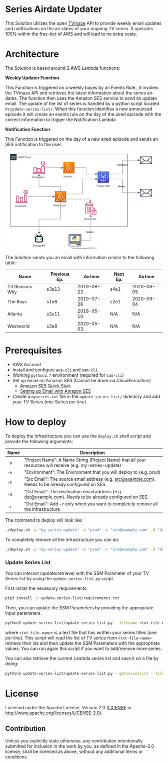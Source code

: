 # Series Airdate Updater

This Solution utilizes the open  [TVmaze](https://www.tvmaze.com/) API to provide weekly email updates and notifications on the air-dates of your ongoing TV series. It operates 100% within the free-tier of AWS and will lead to no extra costs.

# Architecture
The Solution is based around 2 AWS Lambda functions:

**Weekly Updater Function**

This Function is triggered on a weekly bases by an Events Rule., it invokes the TVmaze API and retrieves the latest information about the series air-dates. The function then uses the Amazon SES service to send an update email. The update of the list of series is handled by a python script located in `update-series-list/`. When this function Identifies a new announced episode it will create an events rule on the day of the aired episode with the correct information to trigger the Notification Lambda

**Notification Function**

This Function is triggered on the day of a new aired episode and sends an SES notification to the user. 



![architecture](imgs/architecture.svg)

The Solution sends you an email with information similar to the following table:

| Name           | Previous Ep. | Airtime    | Next Ep. | Airtime    |
| -------------- | ------------ | ---------- | -------- | ---------- |
| 13 Reasons Why | s3e13        | 2019-08-23 | s4e1     | 2020-06-05 |
| The Boys       | s1e8         | 2019-07-26 | s2e1     | 2020-09-04 |
| Atlanta        | s2e11        | 2018-05-10 | N/A      | N/A        |
| Westworld      | s3e8         | 2020-05-03 | N/A      | N/A        |

# Prerequisites
* AWS Account
* Install and configure `aws-cli` and `sam-cli`
* Working `python3.7` environment (required for `sam-cli`)
* Set up email on Amazon SES (Cannot be done via CloudFormation)
  * [Amazon SES Quick Start](https://docs.aws.amazon.com/ses/latest/DeveloperGuide/quick-start.html)
  * [Setting up Email with Amazon SES](https://docs.aws.amazon.com/ses/latest/DeveloperGuide/send-email-set-up.html)
* Create a `myseries.txt` file in the `update-series-list/` directory and add your TV Series (one Series per line) 

# How to deploy
To deploy the Infrastructure you can use the `deploy.sh` shell script and provide the following arguments:

| Name | Description                                                  |
| ---- | ------------------------------------------------------------ |
| `-p` | "Project Name": A Name String (Project Name) that all your resources will receive (e.g. my-series-update) |
| `-e` | "Environment": The Environment that you will deploy to (e.g. prod) |
| `-s` | "Src Email": The source email address (e.g. src@example.com). Needs to be already configured on SES. |
| `-d` | "Dst Email": The destination email address (e.g. dst@example.com). Needs to be already configured on SES. |
| `-r` | "Dst Email": Add `-r` only when you want to completely remove all the infrastructure |

The command to deploy will look like:

```bash
./deploy.sh -p "my-series-update" -e "prod" -s "src@example.com" -d "dst@example.com" 
```

To completely remove all the infrastructure you can do:

```bash
./deploy.sh -p "my-series-update" -e "prod" -s "src@example.com" -d "dst@example.com" -r
```


### Update Series List
You can interact (update/retrieve) with the SSM Parameter of your TV Series list by using the  `update-series-list.py`  script.

First install the necessary requirements:

``` bash
pip3 install -r update-series-list/requirements.txt
```

Then, you can update the SSM Parameters by providing the appropriate input parameters.
``` bash
python3 update-series-list/update-series-list.py --filename <txt-file-name>
```
where `<txt-file-name>` is a text file that has written your series titles (one per line). This script will read the list of TV series from `<txt-file-name>`  retrieve their ids and then update the SSM Parameters with the appropriate values. You can run again this script if you want to add/remove more series.

You can also retrieve the current Lambda series list and save it on a file by doing:
``` bash
python3 update-series-list/update-series-list.py --getserieslist --filename <txt-file-name>
```


# License
Licensed under the Apache License, Version 2.0 ([LICENSE](LICENSE)
or http://www.apache.org/licenses/LICENSE-2.0).

## Contribution

Unless you explicitly state otherwise, any contribution intentionally submitted
for inclusion in the work by you, as defined in the Apache-2.0 license, shall be
licensed as above, without any additional terms or conditions.
